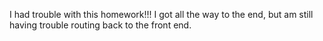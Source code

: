 I had trouble with this homework!!! I got all the way to the end, but am still having trouble routing back to the front end. 